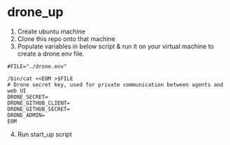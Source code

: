 # drone_up


1. Create ubuntu machine
1. Clone this repo onto that machine
1. Populate variables in below script & run it on your virtual machine to create a drone.env file.

```
#FILE="./drone.env"

/bin/cat <<EOM >$FILE
# Drone secret key, used for private communication between agents and web UI
DRONE_SECRET=
DRONE_GITHUB_CLIENT=
DRONE_GITHUB_SECRET=
DRONE_ADMIN=
EOM
```
4. Run start_up script

